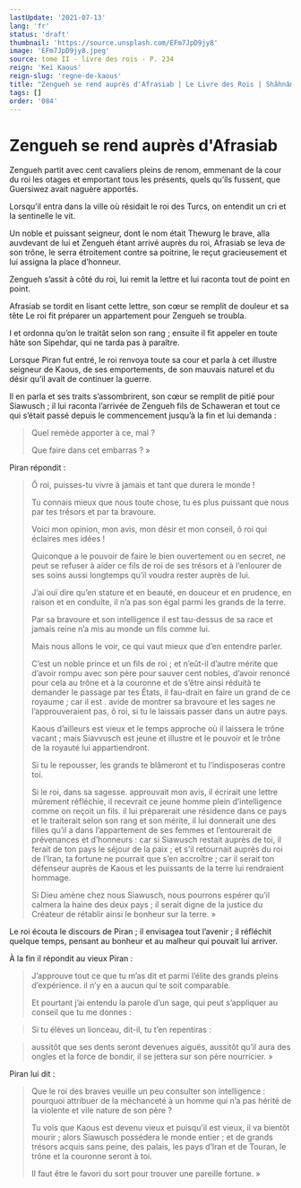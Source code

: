 ```yaml
---
lastUpdate: '2021-07-13'
lang: 'fr'
status: 'draft'
thumbnail: 'https://source.unsplash.com/EFm7JpD9jy8'
image: 'EFm7JpD9jy8.jpeg'
source: tome II - livre des rois - P. 234
reign: 'Keï Kaous'
reign-slug: 'regne-de-kaous'
title: "Zengueh se rend auprès d'Afrasiab | Le Livre des Rois | Shâhnâmeh"
tags: []
order: '084'
---
```


<!-- LTeX: language=fr -->

# Zengueh se rend auprès d'Afrasiab

Zengueh partit avec cent cavaliers pleins de renom, emmenant de la cour du roi les otages et emportant tous les présents, quels qu’ils fussent, que Guersiwez avait naguère apportés.

Lorsqu’il entra dans la ville où résidait le roi des Turcs, on entendit un cri et la sentinelle le vit.

Un noble et puissant seigneur, dont le nom était Thewurg le brave, alla auvdevant de lui et Zengueh étant arrivé auprès du roi, Afrasiab se leva de son trône, le serra étroitement contre sa poitrine, le reçut gracieusement et lui assigna la place d’honneur.

Zengueh s’assit à côté du roi, lui remit la lettre et lui raconta tout de point en point.

Afrasiab se tordit en lisant cette lettre, son cœur se remplit de douleur et sa tête Le roi fit préparer un appartement pour Zengueh se troubla.

I et ordonna qu’on le traitât selon son rang ; ensuite il fit appeler en toute hâte son Sipehdar, qui ne tarda pas à paraître.

Lorsque Piran fut entré, le roi renvoya toute sa cour et parla à cet illustre seigneur de Kaous, de ses emportements, de son mauvais naturel et du désir qu’il avait de continuer la guerre.

Il en parla et ses traits s’assombrirent, son cœur se remplit de pitié pour Siawusch ; il lui raconta l’arrivée de Zengueh fils de Schaweran et tout ce qui s’était passé depuis le commencement jusqu’à la fin et lui demanda :

> Quel remède apporter à ce, mal ?
>
> Que faire dans cet embarras ? »

Piran répondit :

> Ô roi, puisses-tu vivre à jamais et tant que durera le monde !
>
> Tu connais mieux que nous toute chose, tu es plus puissant que nous par tes trésors et par ta bravoure.
>
> Voici mon opinion, mon avis, mon désir et mon conseil, ô roi qui éclaires mes idées !
>
> Quiconque a le pouvoir de faire le bien ouvertement ou en secret, ne peut se refuser à aider ce fils de roi de ses trésors et à l’enlourer de ses soins aussi longtemps qu’il voudra rester auprès de lui.
>
> J’ai ouï dire qu’en stature et en beauté, en douceur et en prudence, en raison et en conduite, il n’a pas son égal parmi les grands de la terre.
>
> Par sa bravoure et son intelligence il est tau-dessus de sa race et jamais reine n’a mis au monde un fils comme lui.
>
> Mais nous allons le voir, ce qui vaut mieux que d’en entendre parler.
>
> C’est un noble prince et un fils de roi ; et n’eût-il d’autre mérite que d’avoir rompu avec son père pour sauver cent nobles, d’avoir renoncé pour cela au trône et à la couronne et de s’être ainsi réduità te demander le passage par tes États, il fau-drait en faire un grand de ce royaume ; car il est .
avide de montrer sa bravoure et les sages ne l’approuveraient pas, ô roi, si tu le laissais passer dans un autre pays.
>
> Kaous d’ailleurs est vieux et le temps approche où il laissera le trône vacant ; mais Siavvusch est jeune et illustre et le pouvoir et le trône de la royauté lui appartiendront.
>
> Si tu le repousser, les grands te blâmeront et tu l’indisposeras contre toi.
>
> Si le roi, dans sa sagesse. approuvait mon avis, il écrirait une lettre mûrement réfléchie, il recevrait ce jeune homme plein d’intelligence comme on reçoit un fils. il lui préparerait une résidence dans ce pays et le traiterait selon son rang et son mérite, il lui donnerait une des filles qu’il a dans l’appartement de ses femmes et l’entourerait de prévenances et d’honneurs : car si Siawusch restait auprès de toi, il ferait de ton pays le séjour de la paix ; et s’il retournait auprès du roi de l’Iran, ta fortune ne pourrait que s’en accroître ; car il serait ton défenseur auprès de Kaous et les puissants de la terre lui rendraient hommage.
>
> Si Dieu amène chez nous Siawusch, nous pourrons espérer qu’il calmera la haine des deux pays ; il serait digne de la justice du Créateur de rétablir ainsi le bonheur sur la terre. »

Le roi écouta le discours de Piran ; il envisagea tout l’avenir ; il réfléchit quelque temps, pensant au bonheur et au malheur qui pouvait lui arriver.

À la fin il répondit au vieux Piran :

> J’approuve tout ce que tu m’as dit et parmi l’élite des grands pleins d’expérience. il n’y en a aucun qui te soit comparable.
>
> Et pourtant j’ai entendu la parole d’un sage, qui peut s’appliquer au conseil que tu me donnes :

> Si tu élèves un lionceau, dit-il, tu t’en repentiras :

> aussitôt que ses dents seront devenues aiguës, aussitôt qu’il aura des ongles et la force de bondir, il se jettera sur son père nourricier. »

Piran lui dit :

> Que le roi des braves veuille un peu consulter son intelligence : pourquoi attribuer de la méchanceté à un homme qui n’a pas hérité de la violente et vile nature de son père ?
>
> Tu vois que Kaous est devenu vieux et puisqu’il est vieux, il va bientôt mourir ; alors Siawusch possédera le monde entier ; et de grands trésors acquis sans peine, des palais, les pays d’Iran et de Touran, le trône et la couronne seront à toi.
>
> Il faut être le favori du sort pour trouver une pareille fortune. »

